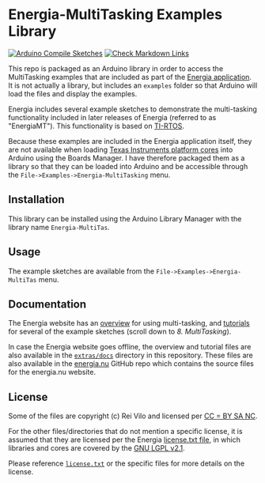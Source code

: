 # Energia-MultiTasking Examples Library

[![Arduino Compile Sketches](https://github.com/Andy4495/Energia-MultiTasking/actions/workflows/arduino-compile-sketches.yml/badge.svg)](https://github.com/Andy4495/Energia-MultiTasking/actions/workflows/arduino-compile-sketches.yml)
[![Check Markdown Links](https://github.com/Andy4495/Energia-MultiTasking/actions/workflows/check-links.yml/badge.svg)](https://github.com/Andy4495/Energia-MultiTasking/actions/workflows/check-links.yml)

This repo is packaged as an Arduino library in order to access the MultiTasking examples that are included as part of the [Energia application][1]. It is not actually a library, but includes an `examples` folder so that Arduino will load the files and display the examples.

Energia includes several example sketches to demonstrate the multi-tasking functionality included in later releases of Energia (referred to as "EnergiaMT"). This functionality is based on [TI-RTOS][2].

Because these examples are included in the Energia application itself, they are not available when loading [Texas Instruments platform cores][5] into Arduino using the Boards Manager. I have therefore packaged them as a library so that they can be loaded into Arduino and be accessible through the `File->Examples->Energia-MultiTasking` menu.

## Installation

This library can be installed using the Arduino Library Manager with the library name `Energia-MultiTas`.

## Usage

The example sketches are available from the `File->Examples->Energia-MultiTas` menu.

## Documentation

The Energia website has an [overview][6] for using multi-tasking, and [tutorials][7] for several of the example sketches (scroll down to *8. MultiTasking*).

In case the Energia website goes offline, the overview and tutorial files are also available in the [`extras/docs`][8] directory in this repository. These files are also available in the [energia.nu][9] GitHub repo which contains the source files for the energia.nu website.

## License

Some of the files are copyright (c) Rei Vilo and licensed per [CC = BY SA NC][4].

For the other files/directories that do not mention a specific license, it is assumed that they are licensed per the Energia [license.txt file][3], in which libraries and cores are covered by the [GNU LGPL v2.1][102].

Please reference [`license.txt`][101] or the specific files for more details on the license.

[1]: https://energia.nu
[2]: https://www.ti.com/tool/TI-RTOS-MCU
[3]: https://github.com/energia/Energia/blob/master/license.txt
[4]: https://creativecommons.org/licenses/by-nc-sa/4.0/
[5]: https://github.com/Andy4495/TI_Platform_Cores_For_Arduino
[6]: https://energia.nu/guide/foundations/programming_technique/multitasking/
[7]: https://energia.nu/guide/
[8]: ./extras/docs/
[9]: https://github.com/energia/energia.nu
[101]: ./license.txt
[102]: https://www.gnu.org/licenses/old-licenses/lgpl-2.1.en.html
[//]: # ([200]: https://github.com/Andy4495/Energia-MultiTasking)
[//]: # ([10]: https://github.com/Andy4495/Energia-MultiTasking/releases)

[//]: # (This is a way to hack a comment in Markdown. This will not be displayed when rendered.)

